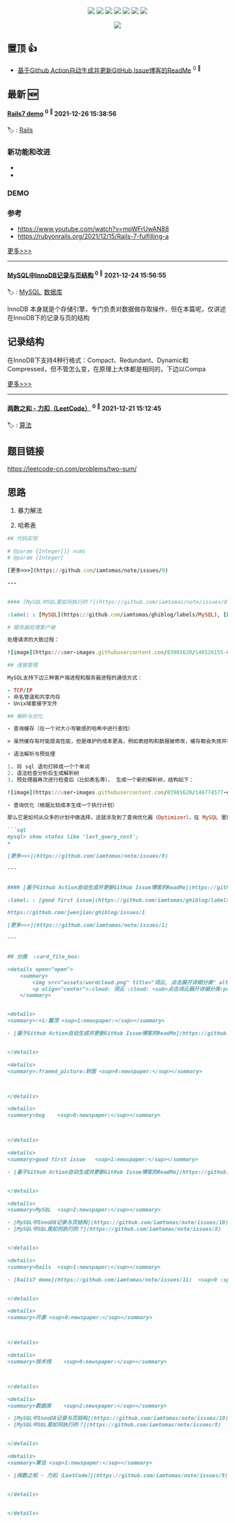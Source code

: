 

<p align='center'>
    <img src="https://badgen.net/badge/labels/10"/>
    <img src="https://badgen.net/github/issues/iamtomas/ghiblog"/>
    <img src="https://badgen.net/badge/last-commit/2021-12-26 15:39:24"/>
    <img src="https://badgen.net/github/forks/iamtomas/ghiblog"/>
    <img src="https://badgen.net/github/stars/iamtomas/ghiblog"/>
    <img src="https://badgen.net/github/watchers/iamtomas/ghiblog"/>
    <img src="https://badgen.net/github/release/iamtomas/ghiblog"/>
</p>

<p align='center'>
    <a href="https://github.com/jwenjian/visitor-count-badge">
        <img src="https://visitor-badge.glitch.me/badge?page_id=jwenjian.ghiblog"/>
    </a>
</p>


## 置顶 :thumbsup: 
- [基于Github Action自动生成并更新GitHub Issue博客的ReadMe](https://github.com/iamtomas/note/issues/1)  <sup>0 :speech_balloon:</sup>  	 
## 最新 :new: 

#### [Rails7 demo](https://github.com/iamtomas/note/issues/11) <sup>0 :speech_balloon:</sup> 	 2021-12-26 15:38:56

:label: : [Rails](https://github.com/iamtomas/ghiblog/labels/Rails)

### 新功能和改进

- 
- 

### DEMO

### 参考

- https://www.youtube.com/watch?v=mpWFrUwAN88
- https://rubyonrails.org/2021/12/15/Rails-7-fulfilling-a

[更多>>>](https://github.com/iamtomas/note/issues/11)

---


#### [MySQL中InnoDB记录与页结构](https://github.com/iamtomas/note/issues/10) <sup>0 :speech_balloon:</sup> 	 2021-12-24 15:56:55

:label: : [MySQL](https://github.com/iamtomas/ghiblog/labels/MySQL), [数据库](https://github.com/iamtomas/ghiblog/labels/%E6%95%B0%E6%8D%AE%E5%BA%93)

InnoDB 本身就是个存储引擎，专门负责对数据做存取操作，但在本篇呢，仅讲述在InnoDB下的记录与页的结构

## 记录结构

在InnoDB下支持4种行格式：Compact、Redundant、Dynamic和Compressed，但不管怎么变，在原理上大体都是相同的，下边以Compa

[更多>>>](https://github.com/iamtomas/note/issues/10)

---


#### [两数之和 - 力扣（LeetCode）](https://github.com/iamtomas/note/issues/9) <sup>0 :speech_balloon:</sup> 	 2021-12-21 15:12:45

:label: : [算法](https://github.com/iamtomas/ghiblog/labels/%E7%AE%97%E6%B3%95)

## 题目链接
https://leetcode-cn.com/problems/two-sum/

## 思路

1. 暴力解法

2. 哈希表

```ruby
## 代码实现

# @param {Integer[]} nums
# @param {Integer} 

[更多>>>](https://github.com/iamtomas/note/issues/9)

---


#### [MySQL中SQL是如何执行的？](https://github.com/iamtomas/note/issues/8) <sup>0 :speech_balloon:</sup> 	 2021-12-17 10:05:54

:label: : [MySQL](https://github.com/iamtomas/ghiblog/labels/MySQL), [数据库](https://github.com/iamtomas/ghiblog/labels/%E6%95%B0%E6%8D%AE%E5%BA%93)

# 服务器处理客户端

处理请求的大致过程：

![image](https://user-images.githubusercontent.com/83901620/146526155-87cade0d-c797-4028-9ff1-1dd0a8a69ab8.png)

## 连接管理

MySQL支持下边三种客户端进程和服务器进程的通信方式：

- TCP/IP
- 命名管道和共享内存
- Unix域套接字文件

## 解析与优化

- 查询缓存（在一个对大小写敏感的哈希中进行查找）

> 虽然缓存有时能提高性能，但是维护的成本更高，例如表结构和数据被修改，缓存都会失效并被删除，从 MySQL 5.7.20开始，不再推荐使用，并在MySQL 8.0中删除

- 语法解析与预处理

1. 将 sql 语句打碎成一个个单词
2. 语法检查分析后生成解析树
3. 预处理器再次进行检查后（比如表名等）， 生成一个新的解析树，结构如下：

![image](https://user-images.githubusercontent.com/83901620/146774577-e24f2a71-f8d5-4c64-a235-7e7e35846984.png)

- 查询优化（根据比较成本生成一个执行计划）

那么它是如何从众多的计划中做选择，这就涉及到了查询优化器（Optimizer），在 MySQL 里默认使用的是基于开销的优化器，我们可以通过以下命令查看最近的查询所需要的开销：

```sql
mysql> show status like 'last_query_cost';
+

[更多>>>](https://github.com/iamtomas/note/issues/8)

---


#### [基于Github Action自动生成并更新GitHub Issue博客的ReadMe](https://github.com/iamtomas/note/issues/1) <sup>0 :speech_balloon:</sup> 	 2021-12-16 13:26:34

:label: : [good first issue](https://github.com/iamtomas/ghiblog/labels/good%20first%20issue), [:+1:置顶](https://github.com/iamtomas/ghiblog/labels/%3A%2B1%3A%E7%BD%AE%E9%A1%B6)

https://github.com/jwenjian/ghiblog/issues/1

[更多>>>](https://github.com/iamtomas/note/issues/1)

---


## 分类  :card_file_box: 

<details open="open">
    <summary>
        <img src="assets/wordcloud.png" title="词云, 点击展开详细分类" alt="词云， 点击展开详细分类">
        <p align="center">:cloud: 词云 :cloud: <sub>点击词云展开详细分类:point_down: </sub></p>
    </summary>


<details>
<summary>:+1:置顶	<sup>1:newspaper:</sup></summary>

- [基于Github Action自动生成并更新GitHub Issue博客的ReadMe](https://github.com/iamtomas/note/issues/1)  <sup>0 :speech_balloon:</sup>  	 


</details>

<details>
<summary>:framed_picture:封面	<sup>0:newspaper:</sup></summary>



</details>

<details>
<summary>bug	<sup>0:newspaper:</sup></summary>



</details>

<details>
<summary>good first issue	<sup>1:newspaper:</sup></summary>

- [基于Github Action自动生成并更新GitHub Issue博客的ReadMe](https://github.com/iamtomas/note/issues/1)  <sup>0 :speech_balloon:</sup>  	 


</details>

<details>
<summary>MySQL	<sup>2:newspaper:</sup></summary>

- [MySQL中InnoDB记录与页结构](https://github.com/iamtomas/note/issues/10)  <sup>0 :speech_balloon:</sup>  	 
- [MySQL中SQL是如何执行的？](https://github.com/iamtomas/note/issues/8)  <sup>0 :speech_balloon:</sup>  	 


</details>

<details>
<summary>Rails	<sup>1:newspaper:</sup></summary>

- [Rails7 demo](https://github.com/iamtomas/note/issues/11)  <sup>0 :speech_balloon:</sup>  	 


</details>

<details>
<summary>开源	<sup>0:newspaper:</sup></summary>



</details>

<details>
<summary>技术栈	<sup>0:newspaper:</sup></summary>



</details>

<details>
<summary>数据库	<sup>2:newspaper:</sup></summary>

- [MySQL中InnoDB记录与页结构](https://github.com/iamtomas/note/issues/10)  <sup>0 :speech_balloon:</sup>  	 
- [MySQL中SQL是如何执行的？](https://github.com/iamtomas/note/issues/8)  <sup>0 :speech_balloon:</sup>  	 


</details>

<details>
<summary>算法	<sup>1:newspaper:</sup></summary>

- [两数之和 - 力扣（LeetCode）](https://github.com/iamtomas/note/issues/9)  <sup>0 :speech_balloon:</sup>  	 


</details>


</details>    

